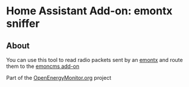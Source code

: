 # Home Assistant Add-on: emontx sniffer

## About

You can use this tool to read radio packets sent by an [emontx](https://docs.openenergymonitor.org/emontx3/overview.html) and route them to the [emoncms add-on](https://github.com/Open-Building-Management/emoncms)

Part of the [OpenEnergyMonitor.org](https://openenergymonitor.org/) project
